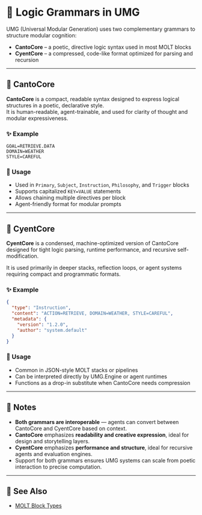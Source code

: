 # 🧠 Logic Grammars in UMG

UMG (Universal Modular Generation) uses two complementary grammars to structure modular cognition:  

- **CantoCore** – a poetic, directive logic syntax used in most MOLT blocks  
- **CyentCore** – a compressed, code-like format optimized for parsing and recursion

---

## 🔡 CantoCore

**CantoCore** is a compact, readable syntax designed to express logical structures in a poetic, declarative style.  
It is human-readable, agent-trainable, and used for clarity of thought and modular expressiveness.

### ✨ Example

```
GOAL=RETRIEVE.DATA
DOMAIN=WEATHER
STYLE=CAREFUL
```

### 📘 Usage

- Used in `Primary`, `Subject`, `Instruction`, `Philosophy`, and `Trigger` blocks  
- Supports capitalized `KEY=VALUE` statements  
- Allows chaining multiple directives per block  
- Agent-friendly format for modular prompts

---

## 🧬 CyentCore

**CyentCore** is a condensed, machine-optimized version of CantoCore designed for tight logic parsing, runtime performance, and recursive self-modification.

It is used primarily in deeper stacks, reflection loops, or agent systems requiring compact and programmatic formats.

### ✨ Example

```json
{
  "type": "Instruction",
  "content": "ACTION=RETRIEVE, DOMAIN=WEATHER, STYLE=CAREFUL",
  "metadata": {
    "version": "1.2.0",
    "author": "system.default"
  }
}
```

### 📘 Usage

- Common in JSON-style MOLT stacks or pipelines  
- Can be interpreted directly by UMG.Engine or agent runtimes  
- Functions as a drop-in substitute when CantoCore needs compression

---

## 🧩 Notes

- **Both grammars are interoperable** — agents can convert between CantoCore and CyentCore based on context.  
- **CantoCore** emphasizes **readability and creative expression**, ideal for design and storytelling layers.  
- **CyentCore** emphasizes **performance and structure**, ideal for recursive agents and evaluation engines.  
- Support for both grammars ensures UMG systems can scale from poetic interaction to precise computation.

---

## 🔗 See Also

- [MOLT Block Types](./Molt_Block_Types.md)  
